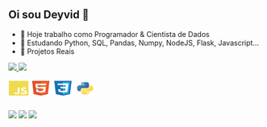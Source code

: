 ## Oi sou Deyvid 👋

- 🔭 Hoje trabalho como Programador & Cientista de Dados
- 🌱 Estudando Python, SQL, Pandas, Numpy, NodeJS, Flask, Javascript...
- 👯 Projetos Reais


<div>
<a href="https://beacons.ai/deyv7">
<img height="180em" src="https://github-readme-stats.vercel.app/api?username=deyv7&theme=gruvbox&show_icons=true&hide_border=true&count_private=true">
<img height="180em" src="https://github-readme-stats.vercel.app/api/top-langs/?username=deyv7&theme=gruvbox&show_icons=true&hide_border=true&layout=compact"/>
</a>
</div>

<div style="display: inline_block"><br>
<img align="center" alt="teste-Js" height="30" width="40" src="https://raw.githubusercontent.com/devicons/devicon/master/icons/javascript/javascript-plain.svg">
<img align="center" alt="teste-HTML" height="30" width="40" src="https://raw.githubusercontent.com/devicons/devicon/master/icons/html5/html5-original.svg">
<img align="center" alt="teste-CSS" height="30" width="40" src="https://raw.githubusercontent.com/devicons/devicon/master/icons/css3/css3-original.svg">
<img align="center" alt="teste-Python" height="30" width="40" src="https://raw.githubusercontent.com/devicons/devicon/master/icons/python/python-original.svg">
</div>

##
<div>
<a href="https://instagram.com/deyvid.pj" target="_blank"><img src="https://img.shields.io/badge/-Instagram-%23E4405F?style=for-the-badge&logo=instagram&logoColor=white&quot; target="_blank"></a>
<a href="mailto:ddpessoall@gmail.com"><img src="https://img.shields.io/badge/-Gmail-%23333333?style=for-the-badge&logo=gmail&logoColor=white&quot; target="_blank"></a>
<a href="https://www.linkedin.com/in/user-45875016a&quot; target="_blank"><img src="https://img.shields.io/badge/-LinkedIn-%230077B5?style=for-the-badge&logo=linkedin&logoColor=white&quot; target="_blank"></a>
</div>
